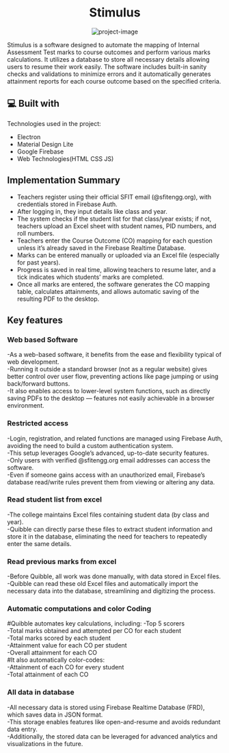 <h1 align="center" id="title">Stimulus</h1>

<p align="center"><img src="https://socialify.git.ci/Rachit776/Stimulus/image?font=Rokkitt&amp;language=1&amp;name=1&amp;owner=1&amp;pattern=Solid&amp;theme=Dark" alt="project-image"></p>

<p id="description">Stimulus is a software designed to automate the mapping of Internal Assessment Test marks to course outcomes and perform various marks calculations. It utilizes a database to store all necessary details allowing users to resume their work easily. The software includes built-in sanity checks and validations to minimize errors and it automatically generates attainment reports for each course outcome based on the specified criteria.</p>

  
  
<h2>💻 Built with</h2>

Technologies used in the project:

*   Electron
*   Material Design Lite
*   Google Firebase
*   Web Technologies(HTML CSS JS)

<h2>Implementation Summary</h2>

*   Teachers register using their official SFIT email (@sfitengg.org), with credentials stored in Firebase Auth.
*   After logging in, they input details like class and year.
*   The system checks if the student list for that class/year exists; if not, teachers upload an Excel sheet with student names, PID numbers, and roll numbers.
*   Teachers enter the Course Outcome (CO) mapping for each question unless it’s already saved in the Firebase Realtime Database.
*   Marks can be entered manually or uploaded via an Excel file (especially for past years).
*   Progress is saved in real time, allowing teachers to resume later, and a tick indicates which students’ marks are completed.
*   Once all marks are entered, the software generates the CO mapping table, calculates attainments, and allows automatic saving of the resulting PDF to the desktop.

## Key features

### Web based Software
-As a web-based software, it benefits from the ease and flexibility typical of web development.<br>
-Running it outside a standard browser (not as a regular website) gives better control over user flow, preventing actions like page jumping or using back/forward buttons.<br>
-It also enables access to lower-level system functions, such as directly saving PDFs to the desktop — features not easily achievable in a browser environment.<br>

### Restricted access
-Login, registration, and related functions are managed using Firebase Auth, avoiding the need to build a custom authentication system.<br>
-This setup leverages Google’s advanced, up-to-date security features.<br>
-Only users with verified @sfitengg.org email addresses can access the software.<br>
-Even if someone gains access with an unauthorized email, Firebase’s database read/write rules prevent them from viewing or altering any data.<br>

### Read student list from excel
-The college maintains Excel files containing student data (by class and year).<br>
-Quibble can directly parse these files to extract student information and store it in the database, eliminating the need for teachers to repeatedly enter the same details.<br>

### Read previous marks from excel
-Before Quibble, all work was done manually, with data stored in Excel files.<br>
-Quibble can read these old Excel files and automatically import the necessary data into the database, streamlining and digitizing the process.<br>

### Automatic computations and color Coding
#Quibble automates key calculations, including:
-Top 5 scorers<br>
-Total marks obtained and attempted per CO for each student<br>
-Total marks scored by each student<br>
-Attainment value for each CO per student<br>
-Overall attainment for each CO<br>
#It also automatically color-codes:<br>
-Attainment of each CO for every student<br>
-Total attainment of each CO<br>

### All data in database
-All necessary data is stored using Firebase Realtime Database (FRD), which saves data in JSON format.<br>
-This storage enables features like open-and-resume and avoids redundant data entry.<br>
-Additionally, the stored data can be leveraged for advanced analytics and visualizations in the future.<br>
